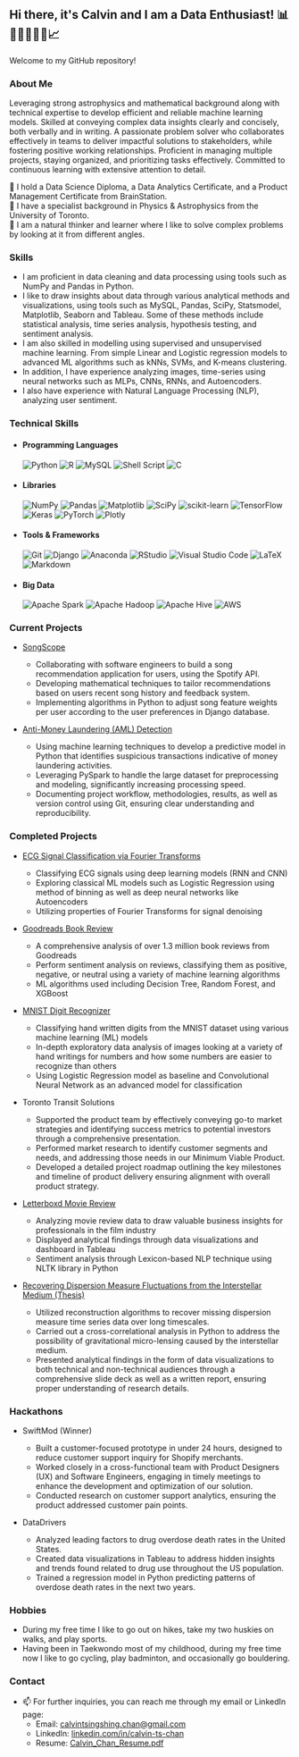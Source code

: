 ## Hi there, it's Calvin and I am a Data Enthusiast! 📊👨‍💻🧠👨‍🔬📈  

<!--
**chantsin/chantsin** is a ✨ _special_ ✨ repository because its `README.md` (this file) appears on your GitHub profile.
-->

Welcome to my GitHub repository!

### About Me
Leveraging strong astrophysics and mathematical background along with technical expertise to develop efficient and reliable machine learning models. Skilled at conveying complex data insights clearly and concisely, both verbally and in writing. A passionate problem solver who collaborates effectively in teams to deliver impactful solutions to stakeholders, while fostering positive working relationships. Proficient in managing multiple projects, staying organized, and prioritizing tasks effectively. Committed to continuous learning with extensive attention to detail.

🌱  I hold a Data Science Diploma, a Data Analytics Certificate, and a Product Management Certificate from BrainStation.  
🔭  I have a specialist background in Physics & Astrophysics from the University of Toronto.  
🧐  I am a natural thinker and learner where I like to solve complex problems by looking at it from different angles.

### Skills
- I am proficient in data cleaning and data processing using tools such as NumPy and Pandas in Python.
- I like to draw insights about data through various analytical methods and visualizations, using tools such as MySQL, Pandas, SciPy, Statsmodel, Matplotlib, Seaborn and Tableau. Some of these methods include statistical analysis, time series analysis, hypothesis testing, and sentiment analysis.
- I am also skilled in modelling using supervised and unsupervised machine learning. From simple Linear and Logistic regression models to advanced ML algorithms such as kNNs, SVMs, and K-means clustering.
- In addition, I have experience analyzing images, time-series using neural networks such as MLPs, CNNs, RNNs, and Autoencoders.
- I also have experience with Natural Language Processing (NLP), analyzing user sentiment. 

### Technical Skills
<!-- 
Copyright (c) 2020 Ileriayo Adebiyi

Permission is hereby granted, free of charge, to any person obtaining a copy
of this software and associated documentation files (the "Software"), to deal
in the Software without restriction, including without limitation the rights
to use, copy, modify, merge, publish, distribute, sublicense, and/or sell
copies of the Software, and to permit persons to whom the Software is
furnished to do so, subject to the following conditions:

The above copyright notice and this permission notice shall be included in all
copies or substantial portions of the Software.
-->
<!-- 
https://github.com/Ileriayo/markdown-badges
-->
- #### Programming Languages
  ![Python](https://img.shields.io/badge/python-3670A0?style=for-the-badge&logo=python&logoColor=ffdd54)
  ![R](https://img.shields.io/badge/r-%23276DC3.svg?style=for-the-badge&logo=r&logoColor=white)
  ![MySQL](https://img.shields.io/badge/mysql-4479A1.svg?style=for-the-badge&logo=mysql&logoColor=white)
  ![Shell Script](https://img.shields.io/badge/shell_script-%23121011.svg?style=for-the-badge&logo=gnu-bash&logoColor=white)
  ![C](https://img.shields.io/badge/c-%2300599C.svg?style=for-the-badge&logo=c&logoColor=white)

- #### Libraries
  ![NumPy](https://img.shields.io/badge/numpy-%23013243.svg?style=for-the-badge&logo=numpy&logoColor=white)
  ![Pandas](https://img.shields.io/badge/pandas-%23150458.svg?style=for-the-badge&logo=pandas&logoColor=white)
  ![Matplotlib](https://img.shields.io/badge/Matplotlib-%23ffffff.svg?style=for-the-badge&logo=Matplotlib&logoColor=black)
  ![SciPy](https://img.shields.io/badge/SciPy-%230C55A5.svg?style=for-the-badge&logo=scipy&logoColor=%white)
  ![scikit-learn](https://img.shields.io/badge/scikit--learn-%23F7931E.svg?style=for-the-badge&logo=scikit-learn&logoColor=white)
  ![TensorFlow](https://img.shields.io/badge/TensorFlow-%23FF6F00.svg?style=for-the-badge&logo=TensorFlow&logoColor=white)
  ![Keras](https://img.shields.io/badge/Keras-%23D00000.svg?style=for-the-badge&logo=Keras&logoColor=white)
  ![PyTorch](https://img.shields.io/badge/PyTorch-%23EE4C2C.svg?style=for-the-badge&logo=PyTorch&logoColor=white)
  ![Plotly](https://img.shields.io/badge/Plotly-%233F4F75.svg?style=for-the-badge&logo=plotly&logoColor=white)

- #### Tools & Frameworks
  ![Git](https://img.shields.io/badge/git-%23F05033.svg?style=for-the-badge&logo=git&logoColor=white)
  ![Django](https://img.shields.io/badge/django-%23092E20.svg?style=for-the-badge&logo=django&logoColor=white)
  ![Anaconda](https://img.shields.io/badge/Anaconda-%2344A833.svg?style=for-the-badge&logo=anaconda&logoColor=white)
  ![RStudio](https://img.shields.io/badge/RStudio-4285F4?style=for-the-badge&logo=rstudio&logoColor=white)
  ![Visual Studio Code](https://img.shields.io/badge/Visual%20Studio%20Code-0078d7.svg?style=for-the-badge&logo=visual-studio-code&logoColor=white)
  ![LaTeX](https://img.shields.io/badge/latex-%23008080.svg?style=for-the-badge&logo=latex&logoColor=white)
  ![Markdown](https://img.shields.io/badge/markdown-%23000000.svg?style=for-the-badge&logo=markdown&logoColor=white)

- #### Big Data 
  ![Apache Spark](https://img.shields.io/badge/Apache%20Spark-FDEE21?style=for-the-badge&logo=apachespark&logoColor=black)
  ![Apache Hadoop](https://img.shields.io/badge/Apache%20Hadoop-66CCFF?style=for-the-badge&logo=apachehadoop&logoColor=black)
  ![Apache Hive](https://img.shields.io/badge/Apache%20Hive-FDEE21?style=for-the-badge&logo=apachehive&logoColor=black)
  ![AWS](https://img.shields.io/badge/AWS-%23FF9900.svg?style=for-the-badge&logo=amazon-aws&logoColor=white)
  
### Current Projects
- [SongScope](https://github.com/alueddeke/songscope) 
  - Collaborating with software engineers to build a song recommendation application for users, using the Spotify API.
  - Developing mathematical techniques to tailor recommendations based on users recent song history and feedback system. 
  - Implementing algorithms in Python to adjust song feature weights per user according to the user preferences in Django database.

- [Anti-Money Laundering (AML) Detection](https://github.com/chantsin/anti_money_laundering_ibm)
  - Using machine learning techniques to develop a predictive model in Python that identifies suspicious transactions indicative of money laundering activities.
  - Leveraging PySpark to handle the large dataset for preprocessing and modeling, significantly increasing processing speed.
  - Documenting project workflow, methodologies, results, as well as version control using Git, ensuring clear understanding and reproducibility.

### Completed Projects
- [ECG Signal Classification via Fourier Transforms](https://github.com/chantsin/ecg-classification-via-fft/tree/main)
  - Classifying ECG signals using deep learning models (RNN and CNN) 
  - Exploring classical ML models such as Logistic Regression using method of binning as well as deep neural networks like Autoencoders 
  - Utilizing properties of Fourier Transforms for signal denoising

- [Goodreads Book Review](https://github.com/chantsin/Goodreads_Book_Reviews/tree/main)
  - A comprehensive analysis of over 1.3 million book reviews from Goodreads
  - Perform sentiment analysis on reviews, classifying them as positive, negative, or neutral using a variety of machine learning algorithms
  - ML algorithms used including Decision Tree, Random Forest, and XGBoost

- [MNIST Digit Recognizer](https://github.com/clem21chan/MNIST_Digit_Recognizer)
  - Classifying hand written digits from the MNIST dataset using various machine learning (ML) models
  - In-depth exploratory data analysis of images looking at a variety of hand writings for numbers and how some numbers are easier to recognize than others
  - Using Logistic Regression model as baseline and Convolutional Neural Network as an advanced model for classification

- Toronto Transit Solutions
  - Supported the product team by effectively conveying go-to market strategies and identifying success metrics to potential investors through a comprehensive presentation.
  - Performed market research to identify customer segments and needs, and addressing those needs in our Minimum Viable Product.
  - Developed a detailed project roadmap outlining the key milestones and timeline of product delivery ensuring alignment with overall product strategy. 
 
- [Letterboxd Movie Review](https://github.com/chantsin/Letterboxd_Project/tree/main)
  - Analyzing movie review data to draw valuable business insights for professionals in the film industry
  - Displayed analytical findings through data visualizations and dashboard in Tableau
  - Sentiment analysis through Lexicon-based NLP technique using NLTK library in Python 

- [Recovering Dispersion Measure Fluctuations from the Interstellar Medium (Thesis)](https://github.com/chantsin/Base-Camp)
  - Utilized reconstruction algorithms to recover missing dispersion measure time series data over long timescales.
  - Carried out a cross-correlational analysis in Python to address the possibility of gravitational micro-lensing caused by the interstellar medium.
  - Presented analytical findings in the form of data visualizations to both technical and non-technical audiences through a comprehensive slide deck as well as a written report, ensuring proper understanding of research details.

### Hackathons
- SwiftMod (Winner)
  - Built a customer-focused prototype in under 24 hours, designed to reduce customer support inquiry for Shopify merchants.
  - Worked closely in a cross-functional team with Product Designers (UX) and Software Engineers, engaging in timely meetings to enhance the development and optimization of our solution. 
  - Conducted research on customer support analytics, ensuring the product addressed customer pain points. 

- DataDrivers
  - Analyzed leading factors to drug overdose death rates in the United States.
  - Created data visualizations in Tableau to address hidden insights and trends found related to drug use throughout the US population. 
  - Trained a regression model in Python predicting patterns of overdose death rates in the next two years.

### Hobbies
- During my free time I like to go out on hikes, take my two huskies on walks, and play sports.
- Having been in Taekwondo most of my childhood, during my free time now I like to go cycling, play badminton, and occasionally go bouldering.

<!--Skilled in Python using packages such as NumPy, Pandas, Matplotlib, SciPy, Statsmodels, SymPy. Experience using Excel and MySQL for data cleaning and analysis, and data visualizations through Tableau. As an inquisitive data scientist I have experience utilizing different machine learning algorithms to gain insights and predictions. Some of the classical algorithms include linear and logistc regression, kNNs, SVMs, and k-means clustering. I have also used neural networks to look at more complicated data, utilizing different architectures depending on the data type through TensorFlow or Pytorch. As a data analyst, I have performed different types of data analytics, including but not limited to, statistical, time-series, and sentiment analysis, using tools such as Python, SQL and Tableau. 

learning about Machine Learning and Big Data, using tools such as Scikit-Learn, TensorFlow, Keras and more.
-->

### Contact
- 📫 For further inquiries, you can reach me through my email or LinkedIn page:
  - Email: calvintsingshing.chan@gmail.com
  - LinkedIn: [linkedin.com/in/calvin-ts-chan](https://www.linkedin.com/in/calvin-ts-chan/)
  - Resume: [Calvin_Chan_Resume.pdf](https://github.com/chantsin/chantsin/blob/main/Calvin_Chan_Resume.pdf)
 

